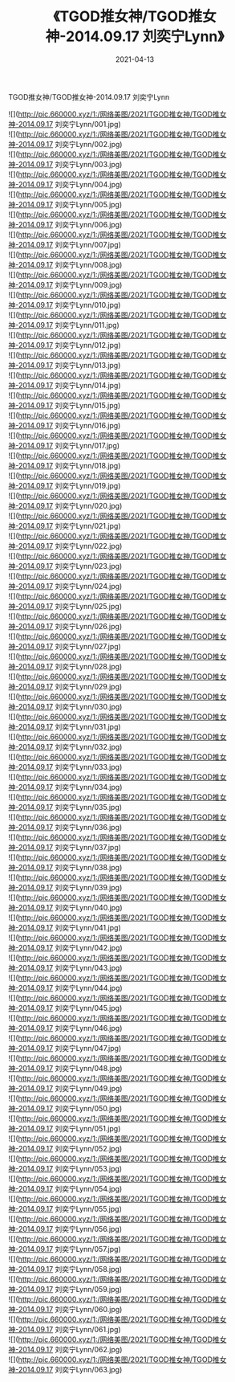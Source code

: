 ﻿---
layout: post
title:  《TGOD推女神/TGOD推女神-2014.09.17 刘奕宁Lynn》
date:   2021-04-13
img: http://pic.660000.xyz/1:/网络美图/2021/TGOD推女神/TGOD推女神-2014.09.17 刘奕宁Lynn/000.jpg
categories: [美女, 清纯, 唯美]
---

TGOD推女神/TGOD推女神-2014.09.17 刘奕宁Lynn

 ![](http://pic.660000.xyz/1:/网络美图/2021/TGOD推女神/TGOD推女神-2014.09.17 刘奕宁Lynn/001.jpg) <br>![](http://pic.660000.xyz/1:/网络美图/2021/TGOD推女神/TGOD推女神-2014.09.17 刘奕宁Lynn/002.jpg) <br>![](http://pic.660000.xyz/1:/网络美图/2021/TGOD推女神/TGOD推女神-2014.09.17 刘奕宁Lynn/003.jpg) <br>![](http://pic.660000.xyz/1:/网络美图/2021/TGOD推女神/TGOD推女神-2014.09.17 刘奕宁Lynn/004.jpg) <br>![](http://pic.660000.xyz/1:/网络美图/2021/TGOD推女神/TGOD推女神-2014.09.17 刘奕宁Lynn/005.jpg) <br>![](http://pic.660000.xyz/1:/网络美图/2021/TGOD推女神/TGOD推女神-2014.09.17 刘奕宁Lynn/006.jpg) <br>![](http://pic.660000.xyz/1:/网络美图/2021/TGOD推女神/TGOD推女神-2014.09.17 刘奕宁Lynn/007.jpg) <br>![](http://pic.660000.xyz/1:/网络美图/2021/TGOD推女神/TGOD推女神-2014.09.17 刘奕宁Lynn/008.jpg) <br>![](http://pic.660000.xyz/1:/网络美图/2021/TGOD推女神/TGOD推女神-2014.09.17 刘奕宁Lynn/009.jpg) <br>![](http://pic.660000.xyz/1:/网络美图/2021/TGOD推女神/TGOD推女神-2014.09.17 刘奕宁Lynn/010.jpg) <br>![](http://pic.660000.xyz/1:/网络美图/2021/TGOD推女神/TGOD推女神-2014.09.17 刘奕宁Lynn/011.jpg) <br>![](http://pic.660000.xyz/1:/网络美图/2021/TGOD推女神/TGOD推女神-2014.09.17 刘奕宁Lynn/012.jpg) <br>![](http://pic.660000.xyz/1:/网络美图/2021/TGOD推女神/TGOD推女神-2014.09.17 刘奕宁Lynn/013.jpg) <br>![](http://pic.660000.xyz/1:/网络美图/2021/TGOD推女神/TGOD推女神-2014.09.17 刘奕宁Lynn/014.jpg) <br>![](http://pic.660000.xyz/1:/网络美图/2021/TGOD推女神/TGOD推女神-2014.09.17 刘奕宁Lynn/015.jpg) <br>![](http://pic.660000.xyz/1:/网络美图/2021/TGOD推女神/TGOD推女神-2014.09.17 刘奕宁Lynn/016.jpg) <br>![](http://pic.660000.xyz/1:/网络美图/2021/TGOD推女神/TGOD推女神-2014.09.17 刘奕宁Lynn/017.jpg) <br>![](http://pic.660000.xyz/1:/网络美图/2021/TGOD推女神/TGOD推女神-2014.09.17 刘奕宁Lynn/018.jpg) <br>![](http://pic.660000.xyz/1:/网络美图/2021/TGOD推女神/TGOD推女神-2014.09.17 刘奕宁Lynn/019.jpg) <br>![](http://pic.660000.xyz/1:/网络美图/2021/TGOD推女神/TGOD推女神-2014.09.17 刘奕宁Lynn/020.jpg) <br>![](http://pic.660000.xyz/1:/网络美图/2021/TGOD推女神/TGOD推女神-2014.09.17 刘奕宁Lynn/021.jpg) <br>![](http://pic.660000.xyz/1:/网络美图/2021/TGOD推女神/TGOD推女神-2014.09.17 刘奕宁Lynn/022.jpg) <br>![](http://pic.660000.xyz/1:/网络美图/2021/TGOD推女神/TGOD推女神-2014.09.17 刘奕宁Lynn/023.jpg) <br>![](http://pic.660000.xyz/1:/网络美图/2021/TGOD推女神/TGOD推女神-2014.09.17 刘奕宁Lynn/024.jpg) <br>![](http://pic.660000.xyz/1:/网络美图/2021/TGOD推女神/TGOD推女神-2014.09.17 刘奕宁Lynn/025.jpg) <br>![](http://pic.660000.xyz/1:/网络美图/2021/TGOD推女神/TGOD推女神-2014.09.17 刘奕宁Lynn/026.jpg) <br>![](http://pic.660000.xyz/1:/网络美图/2021/TGOD推女神/TGOD推女神-2014.09.17 刘奕宁Lynn/027.jpg) <br>![](http://pic.660000.xyz/1:/网络美图/2021/TGOD推女神/TGOD推女神-2014.09.17 刘奕宁Lynn/028.jpg) <br>![](http://pic.660000.xyz/1:/网络美图/2021/TGOD推女神/TGOD推女神-2014.09.17 刘奕宁Lynn/029.jpg) <br>![](http://pic.660000.xyz/1:/网络美图/2021/TGOD推女神/TGOD推女神-2014.09.17 刘奕宁Lynn/030.jpg) <br>![](http://pic.660000.xyz/1:/网络美图/2021/TGOD推女神/TGOD推女神-2014.09.17 刘奕宁Lynn/031.jpg) <br>![](http://pic.660000.xyz/1:/网络美图/2021/TGOD推女神/TGOD推女神-2014.09.17 刘奕宁Lynn/032.jpg) <br>![](http://pic.660000.xyz/1:/网络美图/2021/TGOD推女神/TGOD推女神-2014.09.17 刘奕宁Lynn/033.jpg) <br>![](http://pic.660000.xyz/1:/网络美图/2021/TGOD推女神/TGOD推女神-2014.09.17 刘奕宁Lynn/034.jpg) <br>![](http://pic.660000.xyz/1:/网络美图/2021/TGOD推女神/TGOD推女神-2014.09.17 刘奕宁Lynn/035.jpg) <br>![](http://pic.660000.xyz/1:/网络美图/2021/TGOD推女神/TGOD推女神-2014.09.17 刘奕宁Lynn/036.jpg) <br>![](http://pic.660000.xyz/1:/网络美图/2021/TGOD推女神/TGOD推女神-2014.09.17 刘奕宁Lynn/037.jpg) <br>![](http://pic.660000.xyz/1:/网络美图/2021/TGOD推女神/TGOD推女神-2014.09.17 刘奕宁Lynn/038.jpg) <br>![](http://pic.660000.xyz/1:/网络美图/2021/TGOD推女神/TGOD推女神-2014.09.17 刘奕宁Lynn/039.jpg) <br>![](http://pic.660000.xyz/1:/网络美图/2021/TGOD推女神/TGOD推女神-2014.09.17 刘奕宁Lynn/040.jpg) <br>![](http://pic.660000.xyz/1:/网络美图/2021/TGOD推女神/TGOD推女神-2014.09.17 刘奕宁Lynn/041.jpg) <br>![](http://pic.660000.xyz/1:/网络美图/2021/TGOD推女神/TGOD推女神-2014.09.17 刘奕宁Lynn/042.jpg) <br>![](http://pic.660000.xyz/1:/网络美图/2021/TGOD推女神/TGOD推女神-2014.09.17 刘奕宁Lynn/043.jpg) <br>![](http://pic.660000.xyz/1:/网络美图/2021/TGOD推女神/TGOD推女神-2014.09.17 刘奕宁Lynn/044.jpg) <br>![](http://pic.660000.xyz/1:/网络美图/2021/TGOD推女神/TGOD推女神-2014.09.17 刘奕宁Lynn/045.jpg) <br>![](http://pic.660000.xyz/1:/网络美图/2021/TGOD推女神/TGOD推女神-2014.09.17 刘奕宁Lynn/046.jpg) <br>![](http://pic.660000.xyz/1:/网络美图/2021/TGOD推女神/TGOD推女神-2014.09.17 刘奕宁Lynn/047.jpg) <br>![](http://pic.660000.xyz/1:/网络美图/2021/TGOD推女神/TGOD推女神-2014.09.17 刘奕宁Lynn/048.jpg) <br>![](http://pic.660000.xyz/1:/网络美图/2021/TGOD推女神/TGOD推女神-2014.09.17 刘奕宁Lynn/049.jpg) <br>![](http://pic.660000.xyz/1:/网络美图/2021/TGOD推女神/TGOD推女神-2014.09.17 刘奕宁Lynn/050.jpg) <br>![](http://pic.660000.xyz/1:/网络美图/2021/TGOD推女神/TGOD推女神-2014.09.17 刘奕宁Lynn/051.jpg) <br>![](http://pic.660000.xyz/1:/网络美图/2021/TGOD推女神/TGOD推女神-2014.09.17 刘奕宁Lynn/052.jpg) <br>![](http://pic.660000.xyz/1:/网络美图/2021/TGOD推女神/TGOD推女神-2014.09.17 刘奕宁Lynn/053.jpg) <br>![](http://pic.660000.xyz/1:/网络美图/2021/TGOD推女神/TGOD推女神-2014.09.17 刘奕宁Lynn/054.jpg) <br>![](http://pic.660000.xyz/1:/网络美图/2021/TGOD推女神/TGOD推女神-2014.09.17 刘奕宁Lynn/055.jpg) <br>![](http://pic.660000.xyz/1:/网络美图/2021/TGOD推女神/TGOD推女神-2014.09.17 刘奕宁Lynn/056.jpg) <br>![](http://pic.660000.xyz/1:/网络美图/2021/TGOD推女神/TGOD推女神-2014.09.17 刘奕宁Lynn/057.jpg) <br>![](http://pic.660000.xyz/1:/网络美图/2021/TGOD推女神/TGOD推女神-2014.09.17 刘奕宁Lynn/058.jpg) <br>![](http://pic.660000.xyz/1:/网络美图/2021/TGOD推女神/TGOD推女神-2014.09.17 刘奕宁Lynn/059.jpg) <br>![](http://pic.660000.xyz/1:/网络美图/2021/TGOD推女神/TGOD推女神-2014.09.17 刘奕宁Lynn/060.jpg) <br>![](http://pic.660000.xyz/1:/网络美图/2021/TGOD推女神/TGOD推女神-2014.09.17 刘奕宁Lynn/061.jpg) <br>![](http://pic.660000.xyz/1:/网络美图/2021/TGOD推女神/TGOD推女神-2014.09.17 刘奕宁Lynn/062.jpg) <br>![](http://pic.660000.xyz/1:/网络美图/2021/TGOD推女神/TGOD推女神-2014.09.17 刘奕宁Lynn/063.jpg) <br>